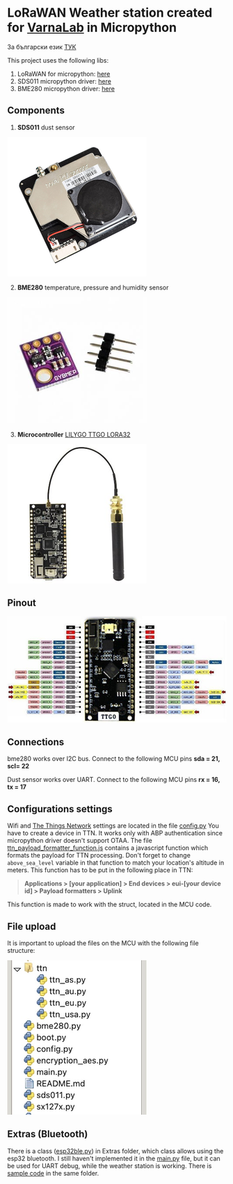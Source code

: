# LoRaWAN Weather station created for [VarnaLab](https://www.varnalab.org) in Micropython

За български език [ТУК](README_BG.md)


This project uses the following libs:

1. LoRaWAN for micropython: [here](https://github.com/lemariva/uPyLoRaWAN/tree/LoRaWAN)
2. SDS011 micropython driver: [here](https://github.com/g-sam/polly)
3. BME280 micropython driver: [here](https://github.com/robert-hh/BME280)

## Components

1. **SDS011**
dust sensor

![dust sensor](docs/sds011.jpg)

2. **BME280** 
temperature, pressure and humidity sensor 

![temperature, pressure and humidity sensor](docs/bme280.jpg)

3. **Microcontroller** [LILYGO TTGO LORA32](http://www.lilygo.cn/prod_view.aspx?TypeId=50060&Id=1326&FId=t3:50060:3)

![ttgo lora esp32](docs/ttgo-lora.jpg)



## Pinout

![pinout ttgo lora32](docs/ttgo-lora-pinout.jpg)



## Connections

bmе280 works over I2C bus. Connect to the following MCU pins **sda = 21, scl= 22**

Dust sensor works over UART. Connect to the following MCU pins **rx = 16, tx = 17**



## Configurations settings

Wifi and  [The Things Network](https://console.cloud.thethings.network) settings are located in the file [config.py](config.py) 
You have to create a device in TTN. It works only with ABP authentication since micropython driver doesn't support OTAA.
The file [ttn_payload_formatter_function.js](ttn_payload_formatter_function.js) contains а javascript function which formats the payload for TTN processing. Don't forget to change `above_sea_level` variable in that function to match your location's altitude in meters. This function has to be put in the following place in TTN:

> __Applications > [your application] > End devices > eui-[your device id] > Payload formatters > Uplink__

This function is made to work with the struct, located in the MCU code.


## File upload

It is important to upload the files on the MCU with the following file structure:

![MCU file structure](docs/file_structure.jpg)


## Extras (Bluetooth)

There is a class ([esp32ble.py](extras/esp32ble.py)) in Extras folder, which class allows using the esp32 bluetooth. I still haven't implemented it in the [main.py](main.py) file, but it can be used for UART debug, while the weather station is working. There is [sample code](extras/example_lora_ble_uart.py) in the same folder.
